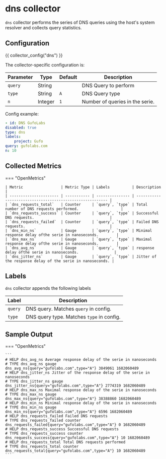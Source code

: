 # dns collector

`dns` collector performs the series of DNS queries using the host's system resolver
and collects query statistics.

## Configuration

{{ collector_config("dns") }}

The collector-specific configuration is:

| Parameter | Type    | Default | Description                     |
| --------- | ------- | ------- | ------------------------------- |
| `query`   | String  |         | DNS Query to perform            |
| `type`    | String  | `A`     | DNS Query type                  |
| `n`       | Integer | `1`     | Number of queries in the serie. |

Config example:

``` yaml
- id: DNS GufoLabs
disabled: true
type: dns
labels:
    project: Gufo
query: gufolabs.com
n: 10
```

## Collected Metrics

=== "OpenMetrics"

    | Metric                 | Metric Type | Labels          | Description                                               |
    | ---------------------- | ----------- | --------------- | --------------------------------------------------------- |
    | `dns_requests_total`   | Counter     | `query`, `type` | Total number of DNS requests performed.                   |
    | `dns_requests_success` | Counter     | `query`, `type` | Successful DNS requests.                                  |
    | `dns_requests_failed`  | Counter     | `query`, `type` | Failed DNS requests.                                      |
    | `dns_min_ns`           | Gauge       | `query`, `type` | Minimal response delay ofthe serie in nanoseconds.        |
    | `dns_max_ns`           | Gauge       | `query`, `type` | Maximal response delay ofthe serie in nanoseconds.        |
    | `dns_avg_ns`           | Gauge       | `query`, `type` | response delay ofthe serie in nanoseconds.                |
    | `dns_jitter_ns`        | Gauge       | `query`, `type` | Jitter of the response delay of the serie in nanoseconds. |

## Labels

`dns` collector appends the following labels

| Label   | Description                               |
| ------- | ----------------------------------------- |
| `query` | DNS query. Matches `query` in config.     |
| `type`  | DNS query type. Matches `type` in config. |

## Sample Output

=== "OpenMetrics"

    ```
    # HELP dns_avg_ns Average response delay of the serie in nanoseconds
    # TYPE dns_avg_ns gauge
    dns_avg_ns{query="gufolabs.com",type="A"} 3849061 1682060489
    # HELP dns_jitter_ns Jitter of the response delay of the serie in nanoseconds
    # TYPE dns_jitter_ns gauge
    dns_jitter_ns{query="gufolabs.com",type="A"} 2774319 1682060489
    # HELP dns_max_ns Maximal response delay of the serie in nanoseconds
    # TYPE dns_max_ns gauge
    dns_max_ns{query="gufolabs.com",type="A"} 38388860 1682060489
    # HELP dns_min_ns Minimal response delay of the serie in nanoseconds
    # TYPE dns_min_ns gauge
    dns_min_ns{query="gufolabs.com",type="A"} 6596 1682060489
    # HELP dns_requests_failed Failed DNS requests
    # TYPE dns_requests_failed counter
    dns_requests_failed{query="gufolabs.com",type="A"} 0 1682060489
    # HELP dns_requests_success Successful DNS requests
    # TYPE dns_requests_success counter
    dns_requests_success{query="gufolabs.com",type="A"} 10 1682060489
    # HELP dns_requests_total Total DNS requests performed
    # TYPE dns_requests_total counter
    dns_requests_total{query="gufolabs.com",type="A"} 10 1682060489
    ```